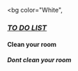 <html>
<body> <title>Reminder</title>

<bg color="White",<i><h3><u>TO DO LIST</u></h3></i>
<h4>Clean your room</h4>
<h5>Dont clean your room</h5>
</body>
</html>
